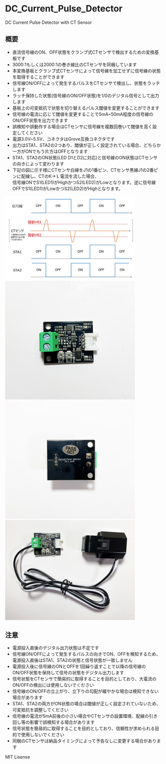 # DC_Current_Pulse_Detector

DC Current Pulse Detector with CT Sensor

## 概要 
  * 直流信号線のON、OFF状態をクランプ式CTセンサで検出するための変換基板です 
  * 3000:1もしくは2000:1の巻き線比のCTセンサを同梱しています  
  * 本変換基板とクランプ式CTセンサによって信号線を加工せずに信号線の状態を取得することができます  
  * 信号線ON/OFFによって発生するパルスをCTセンサで検出し、状態をラッチします 
  * ラッチ保持した状態(信号線のON/OFF状態)を1/0のデジタル信号として出力します  
  * 基板上の可変抵抗で状態を切り替えるパルス閾値を変更することができます  
  * 信号線の電流に応じて閾値を変更することで5mA~50mA程度の信号線のON/OFF状態を出力できます  
  * 誤検知や誤動作する場合はCTセンサに信号線を複数回巻いて閾値を高く設定してください  
  * 電源3.0V~5.5V、コネクタはGrove互換コネクタです 
  * 出力はSTA1、STA2の2つあり、閾値が正しく設定されている場合、どちらか一方がONでもう片方はOFFとなります
  * STA1、STA2のON状態(LED D1とD2に対応)と信号線のON状態はCTセンサの向きによって変わります  
  * 下記の図に示す様にCTセンサ白線をJ1の1番ピン、CTセンサ黒線J1の2番ピンに配線し、CTのK→Ｌ電流を流した場合、  
  信号線ONでS1(LED1)がHighかつS2(LED2)がLowとなります。逆に信号線OFFでS1(LED1)がLowかつS2(LED2)がHighとなります。  
  

 <img src="https://raw.githubusercontent.com/meerstern/DC_Current_Pulse_Detector/main/IMG/img1.JPG?token=AF5FHUCIJCMVBRQYWS5NIWDA77OY2" width="420">
 
 <img src="https://raw.githubusercontent.com/meerstern/DC_Current_Pulse_Detector/main/IMG/img2.JPG?token=AF5FHUFT7YDYAACYDXDIX5DA77PCM" width="420">

 <img src="https://raw.githubusercontent.com/meerstern/DC_Current_Pulse_Detector/main/IMG/img3.JPG?token=AF5FHUGZHL4K2CGMHG7KWVTA77PGM" width="420">
 
 <img src="https://raw.githubusercontent.com/meerstern/DC_Current_Pulse_Detector/main/IMG/img4.JPG?token=AF5FHUCH47QONZF7MGW6L6TA77PG6" width="420">
  
## 注意
  * 電源投入直後のデジタル出力状態は不定です  
  * 信号線ON/OFFによって発生するパルスの向きでON、OFFを検知するため、電源投入直後はSTA1、STA2の状態と信号状態が一致しません  
  * 電源投入後に信号線のONとOFFを1回繰り返すことで以降の信号線のON/OFF状態を保持して信号の状態をデジタル出力します  
  * 信号状態をCTセンサで簡易的に取得することを目的としており、大電流のON/OFFの検出には使用しないでください  
  * 信号線のON/OFFの立上がり、立下りの勾配が緩やかな場合は検知できない場合があります  
  * STA1、STA2の両方がON状態の場合は閾値が正しく設定されていないため、可変抵抗を調整してください  
  * 信号線の電流が5mA前後の小さい場合やCTセンサの設置環境、配線の引き回し等の影響で誤検知する場合があります  
  * 信号状態を簡易的に取得することを目的としており、信頼性が求められる目的で使用しないでください  
  * 同梱のCTセンサは納品タイミングによって予告なしに変更する場合があります  
  
  MIT Lisense
